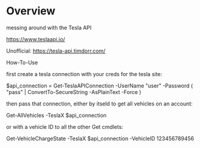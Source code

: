 # Overview

messing around with the Tesla API

https://www.teslaapi.io/

Unofficial: https://tesla-api.timdorr.com/

How-To-Use

first create a tesla connection with your creds for the tesla site:

$api_connection = Get-TeslaAPIConnection -UserName "user" -Password ( "pass" | ConvertTo-SecureString -AsPlainText -Force )

then pass that connection, either by itseld to get all vehicles on an account:

Get-AllVehicles -TeslaX $api_connection

or with a vehicle ID to all the other Get cmdlets:

Get-VehicleChargeState -TeslaX $api_connection -VehicleID 123456789456

